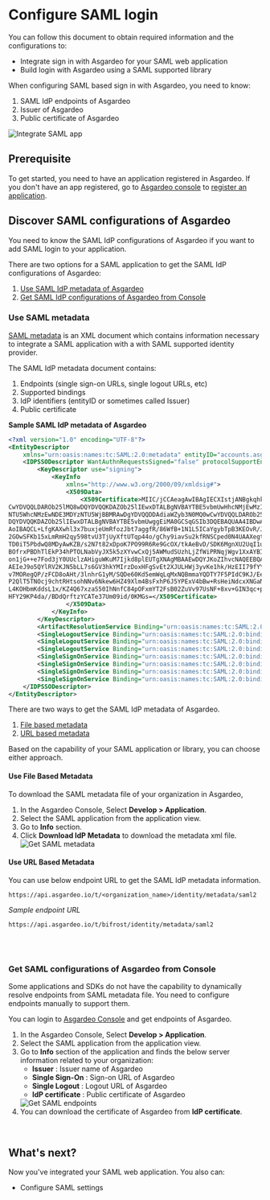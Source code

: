 # Configure SAML login

You can follow this document to obtain required information and the configurations to:
 - Integrate sign in with Asgardeo for your SAML web application
 - Build login with Asgardeo using a SAML supported library

When configuring SAML based sign in with Asgardeo, you need to know:
1. SAML IdP endpoints of Asgardeo
2. Issuer of Asgardeo
3. Public certificate of Asgardeo

 <img :src="$withBase('/assets/img/guides/applications/saml-app/saml-integration.png')" alt="Integrate SAML app" border=0 style="border:0; text-decoration:none; outline:none">

## Prerequisite
To get started, you need to have an application registered in Asgardeo. If you don't have an app registered, go to [Asgardeo console](https://console.asgardeo.io/) to <a href="../register-app">register an application</a>.

## Discover SAML configurations of Asgardeo
You need to know the SAML IdP configurations of Asgardeo if you want to add SAML login to your application. 

There are two options for a SAML application to get the SAML IdP configurations of Asgardeo:
1. [Use SAML IdP metadata of Asgardeo](#use-saml-metadata)
2. [Get SAML IdP configurations of Asgardeo from Console](#get-saml-configurations-of-asgardeo-from-console)

### Use SAML metadata

[SAML metadata](https://docs.oasis-open.org/security/saml/v2.0/saml-metadata-2.0-os.pdf) is an XML document which contains information necessary to integrate a SAML application with a with SAML supported identity provider. 

The SAML IdP metadata document contains:
 1. Endpoints (single sign-on URLs, single logout URLs, etc)
 2. Supported bindings
 3. IdP identifiers (entityID or sometimes called Issuer)
 4. Public certificate
 
**Sample SAML IdP metadata of Asgardeo**

```xml
<?xml version="1.0" encoding="UTF-8"?>
<EntityDescriptor
	xmlns="urn:oasis:names:tc:SAML:2.0:metadata" entityID="accounts.asgardeo.io">
	<IDPSSODescriptor WantAuthnRequestsSigned="false" protocolSupportEnumeration="urn:oasis:names:tc:SAML:2.0:protocol" validUntil="2021-07-07T07:01:06.536Z">
		<KeyDescriptor use="signing">
			<KeyInfo
				xmlns="http://www.w3.org/2000/09/xmldsig#">
				<X509Data>
					<X509Certificate>MIIC/jCCAeagAwIBAgIECXIstjANBgkqhkiG9w0BAQQFADBBMRAwDgYDVQQDDAdiaWZyb3N0MQ0w
CwYDVQQLDAROb25lMQ8wDQYDVQQKDAZOb25lIEwxDTALBgNVBAYTBE5vbmUwHhcNMjEwMzIwMDYz
NTU5WhcNMzEwNDE3MDYzNTU5WjBBMRAwDgYDVQQDDAdiaWZyb3N0MQ0wCwYDVQQLDAROb25lMQ8w
DQYDVQQKDAZOb25lIEwxDTALBgNVBAYTBE5vbmUwggEiMA0GCSqGSIb3DQEBAQUAA4IBDwAwggEK
AoIBAQCL+LfgKAXwhl3x7buxjeUmRfozJbt7aggfR/86WfB+1N1L5ICaYgybTpB3KEOvR/JxO41H
2GOwSFKb15xLmRmH2qy598tvU3TjUyXftUTqp44o/gChy9iavSu2kfRNSCped0N4UAAXegtWFROi
TD0iT5PbdwQ8MDyAwKZB/s2N7t82xDpoK7PO99R6Re9GcOX/tkAeBvD/SDK6MgnXU2UqI1uYJ0ow
BOfrxPBDhTlEkP34hPTOLNabVyJX5k5zXYvwCxQj5AWMudSUzhLjZfWiPRNqjWgv1XxAYBIccgYq
on1jG++e7Fod3jY0UUclzAHiguWKuM7Ijkd8plEUTgXNAgMBAAEwDQYJKoZIhvcNAQEEBQADggEB
AEIeJ9o5QYlRV2KJN5bLL7s6GV3hkYMIrzDoxHFgSvEt2XJULHWj3yvKe1hk/HzEII79fYYKS6xJ
v7MORegQP/zFCD8oAHt/3lnhrG1yM/SQDe60Kd5emWqLqMxNQBmmaYQDTY7F5PIdC9KJ/EeKIoz2
P2QlT5TNOcj9chtRHtsohNNv6Nkew6HZ49Xlm4BsFxhP6J5YPExV4bBw+RsHeiNdcxXNGaNtD5n2
L4KOHbmKddsL1x/KZ4Q67xzaS50IhNnfC84pOFxmYT2FsB02ZuVv97UsNF+8xv+GIN3qc+pIJEWd
HFY29KP4da//BDdQrftzYCATe37Um09id/0KMGs=</X509Certificate>
				</X509Data>
			</KeyInfo>
		</KeyDescriptor>
		<ArtifactResolutionService Binding="urn:oasis:names:tc:SAML:2.0:bindings:SOAP" Location="https://api.asgardeo.io/samlartresolve" index="1"/>
		<SingleLogoutService Binding="urn:oasis:names:tc:SAML:2.0:bindings:SOAP" Location="https://api.asgardeo.io/t/bifrost/samlsso" ResponseLocation="https://api.asgardeo.io/t/bifrost/samlsso"/>
		<SingleLogoutService Binding="urn:oasis:names:tc:SAML:2.0:bindings:HTTP-POST" Location="https://api.asgardeo.io/t/bifrost/samlsso" ResponseLocation="https://api.asgardeo.io/t/bifrost/samlsso"/>
		<SingleLogoutService Binding="urn:oasis:names:tc:SAML:2.0:bindings:HTTP-Redirect" Location="https://api.asgardeo.io/t/bifrost/samlsso" ResponseLocation="https://api.asgardeo.io/t/bifrost/samlsso"/>
		<SingleSignOnService Binding="urn:oasis:names:tc:SAML:2.0:bindings:HTTP-POST" Location="https://api.asgardeo.io/t/bifrost/samlsso"/>
		<SingleSignOnService Binding="urn:oasis:names:tc:SAML:2.0:bindings:HTTP-Redirect" Location="https://api.asgardeo.io/t/bifrost/samlsso"/>
		<SingleSignOnService Binding="urn:oasis:names:tc:SAML:2.0:bindings:HTTP-POST" Location="https://api.asgardeo.io/t/bifrost/samlsso"/>
		<SingleSignOnService Binding="urn:oasis:names:tc:SAML:2.0:bindings:HTTP-Redirect" Location="https://api.asgardeo.io/t/bifrost/samlsso"/>
	</IDPSSODescriptor>
</EntityDescriptor>
```

There are two ways to get the SAML IdP metadata of Asgardeo.
1. [File based metadata](#use-file-based-metadata)
2. [URL based metadata](#use-url-based-metadata)

Based on the capability of your SAML application or library, you can choose either approach.

#### Use File Based Metadata
To download the SAML metadata file of your organization in Asgardeo,
1. In the Asgardeo Console, Select **Develop > Application**.
2. Select the SAML application from the application view.
3. Go to  **Info** section.
4. Click **Download IdP Metadata** to download the metadata xml file.
    <img :src="$withBase('/assets/img/guides/applications/saml-app/download-idp-metadata.png')" alt="Get SAML metadata">

#### Use URL Based Metadata

You can use below endpoint URL to get the SAML IdP metadata information.

```
https://api.asgardeo.io/t/<organization_name>/identity/metadata/saml2
```

_Sample endpoint URL_
```
https://api.asgardeo.io/t/bifrost/identity/metadata/saml2
```

<br>
<br>

### Get SAML configurations of Asgardeo from Console

Some applications and SDKs do not have the capability to dynamically resolve endpoints from  SAML metadata file. You need to configure endpoints manually to support them.

You can login to [Asgardeo Console](https://console.asgardeo.io/) and get endpoints of Asgardeo. 

1. In the Asgardeo Console, Select **Develop > Application**.
2. Select the SAML application from the application view.
3. Go to  **Info** section of the application and finds the below server information related to your organization:
    - **Issuer** : Issuer name of Asgardeo
    - **Single Sign-On** : Sign-on URL of Asgardeo
    - **Single Logout** : Logout URL of Asgardeo
    - **IdP certificate** : Public certificate of Asgardeo
   <img :src="$withBase('/assets/img/guides/applications/saml-app/idp-endpoints.png')" alt="Get SAML endpoints">
4. You can download the certificate of Asgardeo from **IdP certificate**.

<br>

## What's next?
Now you've integrated your SAML web application. You also can:
- <a :href="$withBase('/guides/applications/web-app/saml/saml-settings')">Configure SAML settings</a>
